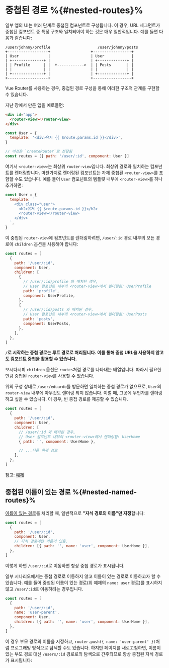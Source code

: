 # 중첩된 경로 %{#nested-routes}%

일부 앱의 UI는 여러 단계로 중첩된 컴포넌트로 구성됩니다.
이 경우, URL 세그먼트가 중첩된 컴포넌트 중 특정 구조와 일치되어야 하는 것은 매우 일반적입니다.
예를 들면 다음과 같습니다:

```
/user/johnny/profile                     /user/johnny/posts
+------------------+                  +-----------------+
| User             |                  | User            |
| +--------------+ |                  | +-------------+ |
| | Profile      | |  +------------>  | | Posts       | |
| |              | |                  | |             | |
| +--------------+ |                  | +-------------+ |
+------------------+                  +-----------------+
```

Vue Router를 사용하는 경우,
중첩된 경로 구성을 통해 이러한 구조적 관계를 구현할 수 있습니다.

지난 장에서 만든 앱을 예로들면:

```html
<div id="app">
  <router-view></router-view>
</div>
```

```js
const User = {
  template: '<div>유저 {{ $route.params.id }}</div>',
}

// 이것은 `createRouter`로 전달됨
const routes = [{ path: '/user/:id', component: User }]
```

여기서 `<router-view>`는 최상위 `router-view`입니다.
최상위 경로와 일치하는 컴포넌트를 렌더링합니다.
마찬가지로 렌더링된 컴포넌트는 자체 중첩된 `<router-view>`를 포함할 수도 있습니다.
예를 들어 `User` 컴포넌트의 템플릿 내부에 `<router-view>`를 하나 추가하면:

```js
const User = {
  template: `
    <div class="user">
      <h2>유저 {{ $route.params.id }}</h2>
      <router-view></router-view>
    </div>
  `,
}
```

이 중첩된 `router-view`에 컴포넌트를 렌더링하려면,
`/user/:id` 경로 내부의 모든 경로에 `children` 옵션을 사용해야 합니다:

```js
const routes = [
  {
    path: '/user/:id',
    component: User,
    children: [
      {
        // /user/:id/profile 와 매치된 경우,
        // User 컴포넌트 내부의 <router-view>에서 렌더링됨: UserProfile
        path: 'profile',
        component: UserProfile,
      },
      {
        // /user/:id/posts 와 매치된 경우,
        // User 컴포넌트 내부의 <router-view>에서 렌더링됨: UserPosts
        path: 'posts',
        component: UserPosts,
      },
    ],
  },
]
```

**`/`로 시작하는 중첩 경로는 루트 경로로 처리됩니다.
이를 통해 중첩 URL을 사용하지 않고도 컴포넌트 중첩을 활용할 수 있습니다.**

보시다시피 `children` 옵션은 `routes`처럼 경로를 나타내는 배열입니다.
따라서 필요한 만큼 중첩된 `router-view`를 사용할 수 있습니다.

위의 구성 상태로 `/user/eduardo`를 방문하면 일치하는 중첩 경로가 없으므로,
`User`의 `router-view` 내부에 아무것도 렌더링 되지 않습니다.
이럴 때, 그곳에 무언가를 렌더링하고 싶을 수 있습니다.
이 경우, 빈 중첩 경로를 제공할 수 있습니다.

```js
const routes = [
  {
    path: '/user/:id',
    component: User,
    children: [
      // /user/:id 와 매치된 경우,
      // User 컴포넌트 내부의 <router-view>에서 렌더링됨: UserHome
      { path: '', component: UserHome },

      // ...다른 하위 경로
    ],
  },
]
```

참고: [예제](https://codesandbox.io/s/nested-views-vue-router-4-examples-hl326?initialpath=%2Fusers%2Feduardo)

## 중첩된 이름이 있는 경로 %{#nested-named-routes}%

[이름이 있는 경로](./named-routes.md)를 처리할 때, 일반적으로 **"자식 경로의 이름"만 지정**합니다:

```js
const routes = [
  {
    path: '/user/:id',
    component: User,
    // 자식 경로에만 이름이 있음.
    children: [{ path: '', name: 'user', component: UserHome }],
  },
]
```

이렇게 하면 `/user/:id`로 이동하면 항상 중첩 경로가 표시됩니다.

일부 시나리오에서는 중첩 경로로 이동하지 않고 이름이 있는 경로로 이동하고자 할 수 있습니다.
예를 들어 중첩된 이름이 있는 경로(위 예제의 `name: user` 경로)를 표시하지 않고 `/user/:id`로 이동하려는 경우입니다.

```js
const routes = [
  {
    path: '/user/:id',
    name: 'user-parent',
    component: User,
    children: [{ path: '', name: 'user', component: UserHome }],
  },
]
```

이 경우 부모 경로의 이름을 지정하고,
`router.push({ name: 'user-parent' })`처럼 프로그래밍 방식으로 탐색할 수도 있습니다.
하지만 페이지를 새로고침하면,
이름이 있는 부모 경로 대신 `/users/:id` 경로로의 탐색으로 간주되므로 항상 중첩된 자식 경로가 표시됩니다:
